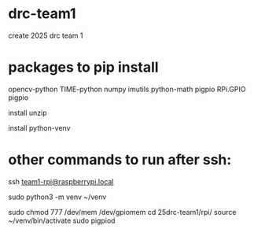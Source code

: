 # drc-team1
create 2025 drc team 1

# packages to pip install
opencv-python
TIME-python
numpy
imutils
python-math 
pigpio
RPi.GPIO
pigpio

install unzip

install python-venv

# other commands to run after ssh:
ssh team1-rpi@raspberrypi.local

sudo python3 -m venv ~/venv

sudo chmod 777 /dev/mem /dev/gpiomem 
cd 25drc-team1/rpi/
source ~/venv/bin/activate
sudo pigpiod